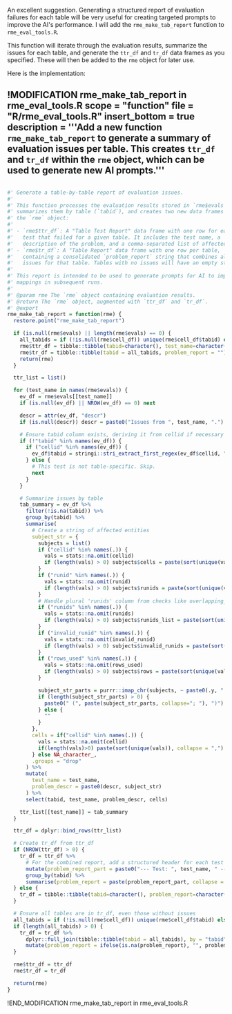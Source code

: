 An excellent suggestion. Generating a structured report of evaluation failures for each table will be very useful for creating targeted prompts to improve the AI's performance. I will add the `rme_make_tab_report` function to `rme_eval_tools.R`.

This function will iterate through the evaluation results, summarize the issues for each table, and generate the `ttr_df` and `tr_df` data frames as you specified. These will then be added to the `rme` object for later use.

Here is the implementation:

!MODIFICATION rme_make_tab_report in rme_eval_tools.R
scope = "function"
file = "R/rme_eval_tools.R"
insert_bottom = true
description = '''Add a new function `rme_make_tab_report` to generate a summary of evaluation issues per table. This creates `ttr_df` and `tr_df` within the `rme` object, which can be used to generate new AI prompts.'''
---
```r

#' Generate a table-by-table report of evaluation issues.
#'
#' This function processes the evaluation results stored in `rme$evals`,
#' summarizes them by table (`tabid`), and creates two new data frames in
#' the `rme` object:
#'
#' - `rme$ttr_df`: A "Table Test Report" data frame with one row for each
#'   test that failed for a given table. It includes the test name, a
#'   description of the problem, and a comma-separated list of affected cell IDs.
#' - `rme$tr_df`: A "Table Report" data frame with one row per table,
#'   containing a consolidated `problem_report` string that combines all
#'   issues for that table. Tables with no issues will have an empty string.
#'
#' This report is intended to be used to generate prompts for AI to improve
#' mappings in subsequent runs.
#'
#' @param rme The `rme` object containing evaluation results.
#' @return The `rme` object, augmented with `ttr_df` and `tr_df`.
#' @export
rme_make_tab_report = function(rme) {
  restore.point("rme_make_tab_report")

  if (is.null(rme$evals) || length(rme$evals) == 0) {
    all_tabids = if (!is.null(rme$cell_df)) unique(rme$cell_df$tabid) else character(0)
    rme$ttr_df = tibble::tibble(tabid=character(), test_name=character(), problem_descr=character(), cells=character())
    rme$tr_df = tibble::tibble(tabid = all_tabids, problem_report = "")
    return(rme)
  }

  ttr_list = list()

  for (test_name in names(rme$evals)) {
    ev_df = rme$evals[[test_name]]
    if (is.null(ev_df) || NROW(ev_df) == 0) next

    descr = attr(ev_df, "descr")
    if (is.null(descr)) descr = paste0("Issues from ", test_name, ".")

    # Ensure tabid column exists, deriving it from cellid if necessary
    if (!"tabid" %in% names(ev_df)) {
      if ("cellid" %in% names(ev_df)) {
        ev_df$tabid = stringi::stri_extract_first_regex(ev_df$cellid, "^c([0-9]+)_", 1)
      } else {
        # This test is not table-specific. Skip.
        next
      }
    }

    # Summarize issues by table
    tab_summary = ev_df %>%
      filter(!is.na(tabid)) %>%
      group_by(tabid) %>%
      summarise(
        # Create a string of affected entities
        subject_str = {
          subjects = list()
          if ("cellid" %in% names(.)) {
            vals = stats::na.omit(cellid)
            if (length(vals) > 0) subjects$cells = paste(sort(unique(vals)), collapse = ", ")
          }
          if ("runid" %in% names(.)) {
            vals = stats::na.omit(runid)
            if (length(vals) > 0) subjects$runids = paste(sort(unique(vals)), collapse = ", ")
          }
          # Handle plural 'runids' column from checks like overlapping_regs
          if ("runids" %in% names(.)) {
            vals = stats::na.omit(runids)
            if (length(vals) > 0) subjects$runids_list = paste(sort(unique(vals)), collapse = "; ")
          }
          if ("invalid_runid" %in% names(.)) {
            vals = stats::na.omit(invalid_runid)
            if (length(vals) > 0) subjects$invalid_runids = paste(sort(unique(vals)), collapse = ", ")
          }
          if ("rows_used" %in% names(.)) {
            vals = stats::na.omit(rows_used)
            if (length(vals) > 0) subjects$rows = paste(sort(unique(vals)), collapse = ", ")
          }

          subject_str_parts = purrr::imap_chr(subjects, ~ paste0(.y, ": ", .x))
          if (length(subject_str_parts) > 0) {
            paste0(" (", paste(subject_str_parts, collapse="; "), ")")
          } else {
            ""
          }
        },
        cells = if("cellid" %in% names(.)) {
          vals = stats::na.omit(cellid)
          if(length(vals)>0) paste(sort(unique(vals)), collapse = ",") else NA_character_
        } else NA_character_,
        .groups = "drop"
      ) %>%
      mutate(
        test_name = test_name,
        problem_descr = paste0(descr, subject_str)
      ) %>%
      select(tabid, test_name, problem_descr, cells)

    ttr_list[[test_name]] = tab_summary
  }

  ttr_df = dplyr::bind_rows(ttr_list)

  # Create tr_df from ttr_df
  if (NROW(ttr_df) > 0) {
    tr_df = ttr_df %>%
      # For the combined report, add a structured header for each test
      mutate(problem_report_part = paste0("--- Test: ", test_name, " ---\n", problem_descr)) %>%
      group_by(tabid) %>%
      summarise(problem_report = paste(problem_report_part, collapse = "\n\n"), .groups = "drop")
  } else {
    tr_df = tibble::tibble(tabid=character(), problem_report=character())
  }

  # Ensure all tables are in tr_df, even those without issues
  all_tabids = if (!is.null(rme$cell_df)) unique(rme$cell_df$tabid) else character(0)
  if (length(all_tabids) > 0) {
    tr_df = tr_df %>%
      dplyr::full_join(tibble::tibble(tabid = all_tabids), by = "tabid") %>%
      mutate(problem_report = ifelse(is.na(problem_report), "", problem_report))
  }

  rme$ttr_df = ttr_df
  rme$tr_df = tr_df

  return(rme)
}
```
!END_MODIFICATION rme_make_tab_report in rme_eval_tools.R
